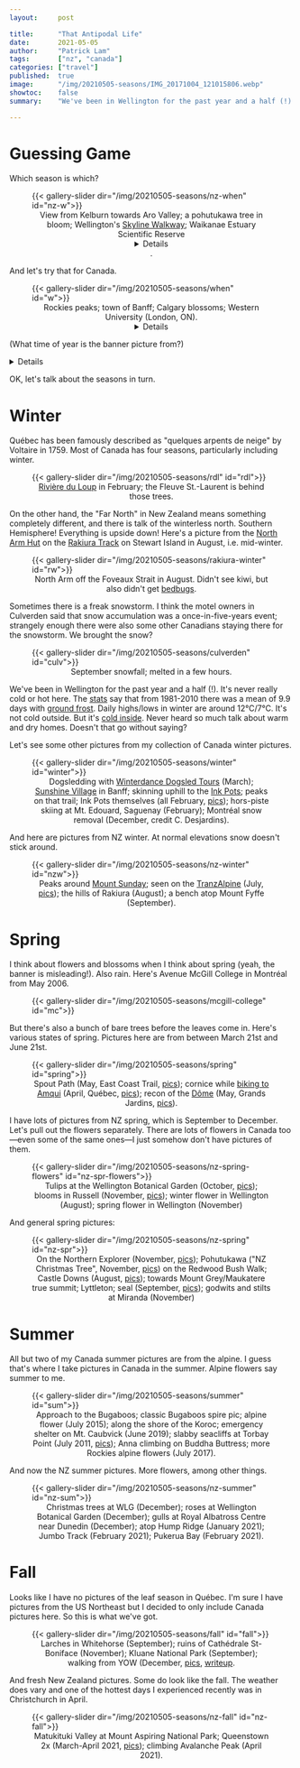 ```yaml
---
layout:     post

title:      "That Antipodal Life"
date:       2021-05-05
author:     "Patrick Lam"
tags:       ["nz", "canada"]
categories: ["travel"]
published:  true
image:      "/img/20210505-seasons/IMG_20171004_121015806.webp"
showtoc:    false
summary:    "We've been in Wellington for the past year and a half (!). It's never really cold or hot here. How does that compare to Canada?"

---
```


<style>
.post-heading h1  { color: white; }
.meta { color: white; }
</style>

# Guessing Game

Which season is which?

<figure>
{{< gallery-slider dir="/img/20210505-seasons/nz-when" id="nz-w">}}
<figcaption style="text-align:center">View from Kelburn towards Aro Valley; a pohutukawa tree in bloom; Wellington's <a href="https://wellington.govt.nz/recreation/outdoors/walks-and-walkways/beyond-the-city/skyline-walkway">Skyline Walkway</a>; Waikanae Estuary Scientific Reserve <details>(October 2020, December 2020, July 2020, March 2021)</details>.</figcaption>
</figure>

And let's try that for Canada.
<figure>
{{< gallery-slider dir="/img/20210505-seasons/when" id="w">}}
<figcaption style="text-align:center">Rockies peaks; town of Banff; Calgary blossoms; Western University (London, ON). <details>August, February, May, November</details>
</figure>

(What time of year is the banner picture from?)<details>October in Waterloo!</details>

OK, let's talk about the seasons in turn.

# Winter

Qu&eacute;bec has been famously described as "quelques arpents de neige" by Voltaire in 1759. Most of Canada
has four seasons, particularly including winter.

<figure>
{{< gallery-slider dir="/img/20210505-seasons/rdl" id="rdl">}}
<figcaption style="text-align:center"><a href="https://www.google.com/maps/@47.8507605,-69.545061,3a,75y,299.56h,99.17t/data=!3m7!1e1!3m5!1s-NxVFEMgxrz4j3bhhtoz_A!2e0!6shttps:%2F%2Fstreetviewpixels-pa.googleapis.com%2Fv1%2Fthumbnail%3Fpanoid%3D-NxVFEMgxrz4j3bhhtoz_A%26cb_client%3Dmaps_sv.tactile.gps%26w%3D203%26h%3D100%26yaw%3D120.28755%26pitch%3D0%26thumbfov%3D100!7i13312!8i6656">Rivi&egrave;re du Loup</a> in February; the Fleuve St.-Laurent is behind those trees.</figcaption>
</figure>

On the other hand, the "Far North" in New Zealand means something completely different, and there is talk of the winterless north.
Southern Hemisphere! Everything is upside down! Here's a picture from the [North Arm Hut](https://gallery.patricklam.ca/index.php?/category/1242) on the [Rakiura Track](https://www.doc.govt.nz/parks-and-recreation/places-to-go/southland/places/stewart-island-rakiura/rakiura-national-park/things-to-do/rakiura-track/) on Stewart Island in August, i.e. mid-winter.

<figure>
{{< gallery-slider dir="/img/20210505-seasons/rakiura-winter" id="rw">}}
<figcaption style="text-align:center">North Arm off the Foveaux Strait in August. Didn't see kiwi, but also didn't get <a href="https://www.stuff.co.nz/travel/travel-troubles/124416440/stewart-island-visitor-disappointed-by-visit-to-bed-bug-infested-doc-hut-on-rakiura-track">bedbugs</a>.</figcaption>
</figure>

Sometimes there is a freak snowstorm. I think the motel owners in Culverden said that snow accumulation was a once-in-five-years event; strangely enough there were also some other Canadians staying there for the snowstorm. We brought the snow?
<figure>
{{< gallery-slider dir="/img/20210505-seasons/culverden" id="culv">}}
<figcaption style="text-align:center">September snowfall; melted in a few hours.</figcaption>
</figure>

We've been in Wellington for the past year and a half (!). It's never really cold or hot here. The [stats](https://figure.nz/chart/xhIApPqblK6MAEwe-nkqHicisBmJQ7C9W) say that from 1981-2010 there was a mean of 9.9 days with [ground frost](https://about.metservice.com/our-company/learning-centre/frost/). Daily highs/lows in winter are around 12°C/7°C. It's not cold outside. But it's [cold inside](https://www.lostinsilverfern.com/2018/08/06/surviving-winter-in-wellington/). Never heard so much talk about warm and dry homes. Doesn't that go without saying?

Let's see some other pictures from my collection of Canada winter pictures.

<figure>
{{< gallery-slider dir="/img/20210505-seasons/winter" id="winter">}}
<figcaption style="text-align:center">Dogsledding with <a href="https://www.winterdance.com">Winterdance Dogsled Tours</a> (March); <a href="https://www.skibanff.com/">Sunshine Village</a> in Banff; skinning uphill to the <a href="https://www.pc.gc.ca/en/pn-np/ab/banff/activ/randonee-hiking/banff#Johnston">Ink Pots</a>; peaks on that trail; Ink Pots themselves (all February, <a href="https://gallery.patricklam.ca/index.php?/category/1100">pics</a>); hors-piste skiing at Mt. Edouard, Saguenay (February); Montr&eacute;al snow removal (December, credit C.&nbsp;Desjardins).</figcaption>
</figure>

And here are pictures from NZ winter. At normal elevations snow doesn't stick around.

<figure>
{{< gallery-slider dir="/img/20210505-seasons/nz-winter" id="nzw">}}
<figcaption style="text-align:center">Peaks around <a href="https://www.doc.govt.nz/parks-and-recreation/places-to-go/canterbury/places/hakatere-conservation-park/things-to-do/tracks/mount-sunday-track/">Mount Sunday</a>; seen on the <a href="https://www.greatjourneysofnz.co.nz/tranzalpine/">TranzAlpine</a> (July, <a href="https://gallery.patricklam.ca/index.php?/category/1227">pics</a>); the hills of Rakiura (August); a bench atop Mount Fyffe (September).</figcaption>
</figure>

# Spring

I think about flowers and blossoms when I think about spring (yeah, the banner is misleading!). Also rain. Here's Avenue McGill College in Montr&eacute;al from May 2006.

<figure>
{{< gallery-slider dir="/img/20210505-seasons/mcgill-college" id="mc">}}
</figure>

But there's also a bunch of bare trees before the leaves come in. Here's various states of spring. Pictures here are from between March 21st and June 21st.
<figure>
{{< gallery-slider dir="/img/20210505-seasons/spring" id="spring">}}
<figcaption style="text-align:center">Spout Path (May, East Coast Trail, <a href="https://gallery.patricklam.ca/index.php?/category/909">pics</a>); cornice while <a href="https://patricklam.ca/post/20180406-biking-to-amqui/">biking to Amqui</a> (April, Qu&eacute;bec, <a href="https://gallery.patricklam.ca/index.php?/category/1150">pics</a>); recon of the <a href="https://www.mountainproject.com/area/106142037/le-dome">D&ocirc;me</a> (May, Grands Jardins, <a href="https://gallery.patricklam.ca/index.php?/category/1090">pics</a>).</figcaption>
</figure>

I have lots of pictures from NZ spring, which is September to December. Let's pull out the flowers separately. There are lots of flowers in Canada too&mdash;even some of the same ones&mdash;I just somehow don't have pictures of them.
<figure>
{{< gallery-slider dir="/img/20210505-seasons/nz-spring-flowers" id="nz-spr-flowers">}}
<figcaption style="text-align:center">Tulips at the Wellington Botanical Garden (October, <a href="https://gallery.patricklam.ca/index.php?/category/1286">pics</a>); blooms in Russell (November, <a href="https://gallery.patricklam.ca/index.php?/category/1296">pics</a>); winter flower in Wellington (August); spring flower in Wellington (November)</figcaption>
</figure>

And general spring pictures:
<figure>
{{< gallery-slider dir="/img/20210505-seasons/nz-spring" id="nz-spr">}}
<figcaption style="text-align:center">On the Northern Explorer (November, <a href="https://gallery.patricklam.ca/index.php?/category/1294">pics</a>); Pohutukawa ("NZ Christmas Tree", November, <a href="https://gallery.patricklam.ca/index.php?/category/1316">pics</a>) on the Redwood Bush Walk; Castle Downs (August, <a href="https://gallery.patricklam.ca/index.php?/category/1275">pics</a>); towards Mount Grey/Maukatere true summit; Lyttleton; seal (September, <a href="https://gallery.patricklam.ca/index.php?/category/1282">pics</a>); godwits and stilts at Miranda (November) </figcaption>
</figure>

# Summer
All but two of my Canada summer pictures are from the alpine. I guess that's where I take pictures in Canada in the summer. Alpine flowers say summer to me.
<figure>
{{< gallery-slider dir="/img/20210505-seasons/summer" id="sum">}}
<figcaption style="text-align:center">Approach to the Bugaboos; classic Bugaboos spire pic; alpine flower (July 2015); along the shore of the Koroc; emergency shelter on Mt. Caubvick (June 2019); slabby seacliffs at Torbay Point (July 2011, <a href="https://gallery.patricklam.ca/index.php?/category/961">pics</a>); Anna climbing on Buddha Buttress; more Rockies alpine flowers (July 2017).</figcaption>
</figure>

And now the NZ summer pictures. More flowers, among other things.
<figure>
{{< gallery-slider dir="/img/20210505-seasons/nz-summer" id="nz-sum">}}
<figcaption style="text-align:center">Christmas trees at WLG (December); roses at Wellington Botanical Garden (December); gulls at Royal Albatross Centre near Dunedin (December); atop Hump Ridge (January 2021); Jumbo Track (February 2021); Pukerua Bay (February 2021).</figcaption>
</figure>

# Fall

Looks like I have no pictures of the leaf season in Qu&eacute;bec. I'm sure I have pictures from the US Northeast but I decided to only include Canada pictures here. So this is what we've got.
<figure>
{{< gallery-slider dir="/img/20210505-seasons/fall" id="fall">}}
<figcaption style="text-align:center">Larches in Whitehorse (September); ruins of Cath&eacute;drale St-Boniface (November); Kluane National Park (September); walking from YOW (December, <a href="https://gallery.patricklam.ca/index.php?/category/1209">pics</a>, <a href="post/20191212-ottawa/">writeup</a>.</figcaption>
</figure>

And fresh New Zealand pictures. Some do look like the fall. The weather does vary and one of the hottest days I experienced recently was in Christchurch in April.
<figure>
{{< gallery-slider dir="/img/20210505-seasons/nz-fall" id="nz-fall">}}
<figcaption style="text-align:center">Matukituki Valley at Mount Aspiring National Park; Queenstown 2x (March-April 2021, <a href="https://gallery.patricklam.ca/index.php?/category/1300">pics</a>); climbing Avalanche Peak (April 2021).</figcaption>
</figure>
